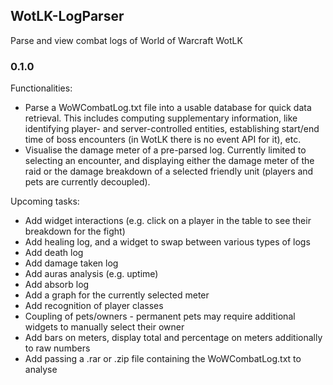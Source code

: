 ## WotLK-LogParser

Parse and view combat logs of World of Warcraft WotLK

### 0.1.0

Functionalities:
* Parse a WoWCombatLog.txt file into a usable database for quick data retrieval. This includes computing supplementary information, like identifying player- and server-controlled entities, establishing start/end time of boss encounters (in WotLK there is no event API for it), etc.
* Visualise the damage meter of a pre-parsed log. Currently limited to selecting an encounter, and displaying either the damage meter of the raid or the damage breakdown of a selected friendly unit (players and pets are currently decoupled).

Upcoming tasks:
* Add widget interactions (e.g. click on a player in the table to see their breakdown for the fight)
* Add healing log, and a widget to swap between various types of logs
* Add death log
* Add damage taken log
* Add auras analysis (e.g. uptime)
* Add absorb log
* Add a graph for the currently selected meter
* Add recognition of player classes
* Coupling of pets/owners - permanent pets may require additional widgets to manually select their owner
* Add bars on meters, display total and percentage on meters additionally to raw numbers
* Add passing a .rar or .zip file containing the WoWCombatLog.txt to analyse
